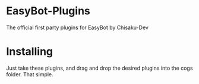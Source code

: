 # EasyBot-Plugins

The official first party plugins for EasyBot by Chisaku-Dev

# Installing

Just take these plugins, and drag and drop the desired plugins into the cogs folder. That simple. 